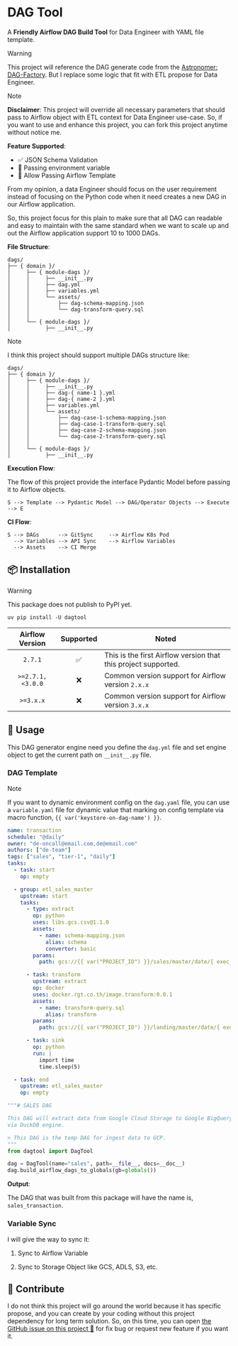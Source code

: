 # DAG Tool

A **Friendly Airflow DAG Build Tool** for Data Engineer with YAML file template.

> [!WARNING]
> This project will reference the DAG generate code from the [Astronomer: DAG-Factory](https://github.com/astronomer/dag-factory).
> But I replace some logic that fit with ETL propose for Data Engineer.

> [!NOTE]
> **Disclaimer**: This project will override all necessary parameters that should
> pass to Airflow object with ETL context for Data Engineer use-case. So, if you
> want to use and enhance this project, you can fork this project anytime without
> notice me.

**Feature Supported**:

- ✅ JSON Schema Validation
- 🔐 Passing environment variable
- 💚 Allow Passing Airflow Template

From my opinion, a data Engineer should focus on the user requirement instead of
focusing on the Python code when it need creates a new DAG in our Airflow application.

So, this project focus for this plain to make sure that all DAG can readable and easy to
maintain with the same standard when we want to scale up and out the Airflow application
support 10 to 1000 DAGs.

**File Structure**:

```text
dags/
├── { domain }/
│     ├── { module-dags }/
│     │     ├── __init__.py
│     │     ├── dag.yml
│     │     ├── variables.yml
│     │     └── assets/
│     │         ├── dag-schema-mapping.json
│     │         └── dag-transform-query.sql
│     │
│     └── { module-dags }/
│           ├── __init__.py
```

> [!NOTE]
> I think this project should support multiple DAGs structure like:
>
> ```text
> dags/
> ├── { domain }/
> │     ├── { module-dags }/
> │     │     ├── __init__.py
> │     │     ├── dag-{ name-1 }.yml
> │     │     ├── dag-{ name-2 }.yml
> │     │     ├── variables.yml
> │     │     └── assets/
> │     │         ├── dag-case-1-schema-mapping.json
> │     │         ├── dag-case-1-transform-query.sql
> │     │         ├── dag-case-2-schema-mapping.json
> │     │         └── dag-case-2-transform-query.sql
> │     │
> │     └── { module-dags }/
> │           ├── __init__.py
> ```

**Execution Flow**:

The flow of this project provide the interface Pydantic Model before
passing it to Airflow objects.

```text
S --> Template --> Pydantic Model --> DAG/Operator Objects --> Execute --> E
```

**CI Flow**:

```text
S --> DAGs      --> GitSync     --> Airflow K8s Pod
  --> Variables --> API Sync    --> Airflow Variables
  --> Assets    --> CI Merge
```

## 📦 Installation

> [!WARNING]
> This package does not publish to PyPI yet.

```shell
uv pip install -U dagtool
```

| Airflow Version  | Supported | Noted                                                          |
|:----------------:|:---------:|----------------------------------------------------------------|
|     `2.7.1`      |     ✅     | This is the first Airflow version that this project supported. |
| `>=2.7.1,<3.0.0` |     ❌     | Common version support for Airflow version `2.x.x`             |
|    `>=3.x.x`     |     ❌     | Common version support for Airflow version `3.x.x`             |

## 🎯 Usage

This DAG generator engine need you define the `dag.yml` file and set engine
object to get the current path on `__init__.py` file.

### DAG Template

> [!NOTE]
> If you want to dynamic environment config on the `dag.yaml` file, you can use a
> `variable.yaml` file for dynamic value that marking on config template via macro
> function, `{{ var('keystore-on-dag-name') }}`.

```yaml
name: transaction
schedule: "@daily"
owner: "de-oncall@email.com,de@email.com"
authors: ["de-team"]
tags: ["sales", "tier-1", "daily"]
tasks:
  - task: start
    op: empty

  - group: etl_sales_master
    upstream: start
    tasks:
      - type: extract
        op: python
        uses: libs.gcs.csv@1.1.0
        assets:
          - name: schema-mapping.json
            alias: schema
            convertor: basic
        params:
          path: gcs://{{ var("PROJECT_ID") }}/sales/master/date/{ exec_date:%y }

      - task: transform
        upstream: extract
        op: docker
        uses: docker.rgt.co.th/image.transform:0.0.1
        assets:
          - name: transform-query.sql
            alias: transform
        params:
          path: gcs://{{ var("PROJECT_ID") }}/landing/master/date/{ exec_date:%y }

      - task: sink
        op: python
        run: |
          import time
          time.sleep(5)

  - task: end
    upstream: etl_sales_master
    op: empty
```

```python
"""# SALES DAG

This DAG will extract data from Google Cloud Storage to Google BigQuery LakeHouse
via DuckDB engine.

> This DAG is the temp DAG for ingest data to GCP.
"""
from dagtool import DagTool

dag = DagTool(name="sales", path=__file__, docs=__doc__)
dag.build_airflow_dags_to_globals(gb=globals())
```

**Output**:

The DAG that was built from this package will have the name is, `sales_transaction`.

### Variable Sync

I will give the way to sync it:

1. Sync to Airflow Variable

2. Sync to Storage Object like GCS, ADLS, S3, etc.

## 💬 Contribute

I do not think this project will go around the world because it has specific propose,
and you can create by your coding without this project dependency for long term
solution. So, on this time, you can open [the GitHub issue on this project :raised_hands:](https://github.com/ddeutils/dagtool/issues)
for fix bug or request new feature if you want it.
